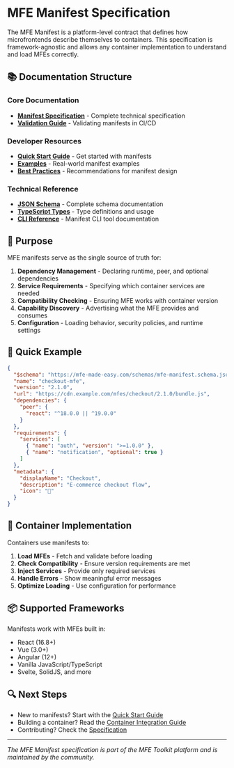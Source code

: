 # MFE Manifest Specification

The MFE Manifest is a platform-level contract that defines how microfrontends describe themselves to containers. This specification is framework-agnostic and allows any container implementation to understand and load MFEs correctly.

## 📚 Documentation Structure

### Core Documentation

- [**Manifest Specification**](./specification.md) - Complete technical specification
- [**Validation Guide**](./validation-guide.md) - Validating manifests in CI/CD

### Developer Resources

- [**Quick Start Guide**](./quick-start.md) - Get started with manifests
- [**Examples**](./examples.md) - Real-world manifest examples
- [**Best Practices**](./best-practices.md) - Recommendations for manifest design

### Technical Reference

- [**JSON Schema**](./schema-reference.md) - Complete schema documentation
- [**TypeScript Types**](./typescript-types.md) - Type definitions and usage
- [**CLI Reference**](./cli-reference.md) - Manifest CLI tool documentation

## 🎯 Purpose

MFE manifests serve as the single source of truth for:

1. **Dependency Management** - Declaring runtime, peer, and optional dependencies
2. **Service Requirements** - Specifying which container services are needed
3. **Compatibility Checking** - Ensuring MFE works with container version
4. **Capability Discovery** - Advertising what the MFE provides and consumes
5. **Configuration** - Loading behavior, security policies, and runtime settings

## 🚀 Quick Example

```json
{
  "$schema": "https://mfe-made-easy.com/schemas/mfe-manifest.schema.json",
  "name": "checkout-mfe",
  "version": "2.1.0",
  "url": "https://cdn.example.com/mfes/checkout/2.1.0/bundle.js",
  "dependencies": {
    "peer": {
      "react": "^18.0.0 || ^19.0.0"
    }
  },
  "requirements": {
    "services": [
      { "name": "auth", "version": ">=1.0.0" },
      { "name": "notification", "optional": true }
    ]
  },
  "metadata": {
    "displayName": "Checkout",
    "description": "E-commerce checkout flow",
    "icon": "🛒"
  }
}
```

## 🔧 Container Implementation

Containers use manifests to:

1. **Load MFEs** - Fetch and validate before loading
2. **Check Compatibility** - Ensure version requirements are met
3. **Inject Services** - Provide only required services
4. **Handle Errors** - Show meaningful error messages
5. **Optimize Loading** - Use configuration for performance

## 📦 Supported Frameworks

Manifests work with MFEs built in:

- React (16.8+)
- Vue (3.0+)
- Angular (12+)
- Vanilla JavaScript/TypeScript
- Svelte, SolidJS, and more

## 🔍 Next Steps

- New to manifests? Start with the [Quick Start Guide](./quick-start.md)
- Building a container? Read the [Container Integration Guide](../../container-spec/manifest-integration.md)
- Contributing? Check the [Specification](./specification.md)

---

_The MFE Manifest specification is part of the MFE Toolkit platform and is maintained by the community._
